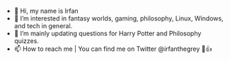 - 👋 Hi, my name is Irfan
- 👀 I’m interested in fantasy worlds, gaming, philosophy, Linux, Windows, and tech in general.
- 🌱 I’m mainly updating questions for Harry Potter and Philosophy quizzes.
- 📫 How to reach me | You can find me on Twitter @irfanthegrey 👋👍

<!---
irfankurtagic/irfankurtagic is a ✨ special ✨ repository because its `README.md` (this file) appears on your GitHub profile.
You can click the Preview link to take a look at your changes.
--->
